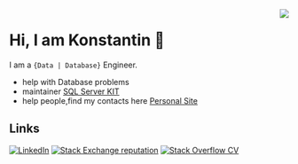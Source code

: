 <img align='right' src="https://github-readme-stats.vercel.app/api?username=ktaranov&show_icons=true">

# Hi, I am Konstantin 👋

I am a `{Data | Database}` Engineer.

- help with Database problems
- maintainer [SQL Server KIT][SSK]
- help people,find my contacts here [Personal Site][taranovpro]

## Links

[![LinkedIn](https://img.shields.io/badge/LinkedIn--_.svg?style=social&logo=linkedin)][linkedin]
[![Stack Exchange reputation](https://img.shields.io/stackexchange/dba/r/107045?label=DBA%20StackExchange&logo=stackexchange&style=social)][dba.se]
[![Stack Overflow CV](https://img.shields.io/badge/StackOverflow%20CV--grey?style=social&logo=stack-overflow)][se.dev]

[taranovpro]:http://taranov.pro
[dba.se]:https://dba.stackexchange.com/users/107045/konstantin-taranov
[linkedin]:https://www.linkedin.com/in/konstantin-taranov-3873b95b
[se.dev]:https://stackoverflow.com/users/story/2298061
[SSK]:https://sqlserver-kit.org/

